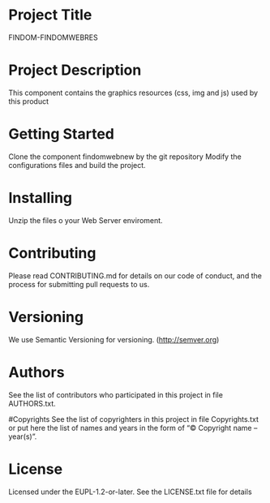 # Project Title 
FINDOM-FINDOMWEBRES

# Project Description 
This component contains the graphics resources (css, img and js) used by this product

# Getting Started 
Clone the component findomwebnew by the git repository
Modify the configurations files and build the project.

# Installing 
Unzip the files o your Web Server enviroment.

# Contributing 
Please read CONTRIBUTING.md for details on our code of conduct, and the process for submitting pull requests to us.

# Versioning 
We use Semantic Versioning for versioning. (http://semver.org)

# Authors 
See the list of contributors who participated in this project in file AUTHORS.txt.

#Copyrights 
See the list of copyrighters in this project in file Copyrights.txt or put here the list of names and years in the form of “© Copyright name – year(s)”.

# License 
Licensed under the EUPL-1.2-or-later. See the LICENSE.txt file for details

